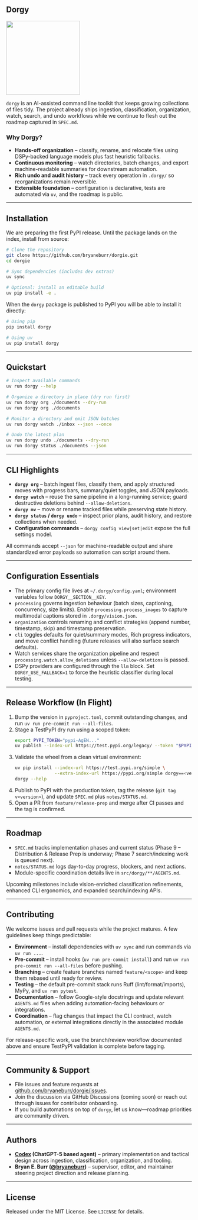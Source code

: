 ## Dorgy

<img src="images/dorgy.png" height="200">

`dorgy` is an AI-assisted command line toolkit that keeps growing collections of files tidy. The project already ships ingestion, classification, organization, watch, search, and undo workflows while we continue to flesh out the roadmap captured in `SPEC.md`.

### Why Dorgy?

- **Hands-off organization** – classify, rename, and relocate files using DSPy-backed language models plus fast heuristic fallbacks.
- **Continuous monitoring** – watch directories, batch changes, and export machine-readable summaries for downstream automation.
- **Rich undo and audit history** – track every operation in `.dorgy/` so reorganizations remain reversible.
- **Extensible foundation** – configuration is declarative, tests are automated via `uv`, and the roadmap is public.

---

## Installation

We are preparing the first PyPI release. Until the package lands on the index, install from source:

```bash
# Clone the repository
git clone https://github.com/bryaneburr/dorgie.git
cd dorgie

# Sync dependencies (includes dev extras)
uv sync

# Optional: install an editable build
uv pip install -e .
```

When the `dorgy` package is published to PyPI you will be able to install it directly:

```bash
# Using pip
pip install dorgy

# Using uv
uv pip install dorgy
```

---

## Quickstart

```bash
# Inspect available commands
uv run dorgy --help

# Organize a directory in place (dry run first)
uv run dorgy org ./documents --dry-run
uv run dorgy org ./documents

# Monitor a directory and emit JSON batches
uv run dorgy watch ./inbox --json --once

# Undo the latest plan
uv run dorgy undo ./documents --dry-run
uv run dorgy status ./documents --json
```

---

## CLI Highlights

- **`dorgy org`** – batch ingest files, classify them, and apply structured moves with progress bars, summary/quiet toggles, and JSON payloads.
- **`dorgy watch`** – reuse the same pipeline in a long-running service; guard destructive deletions behind `--allow-deletions`.
- **`dorgy mv`** – move or rename tracked files while preserving state history.
- **`dorgy status` / `dorgy undo`** – inspect prior plans, audit history, and restore collections when needed.
- **Configuration commands** – `dorgy config view|set|edit` expose the full settings model.

All commands accept `--json` for machine-readable output and share standardized error payloads so automation can script around them.

---

## Configuration Essentials

- The primary config file lives at `~/.dorgy/config.yaml`; environment variables follow `DORGY__SECTION__KEY`.
- `processing` governs ingestion behaviour (batch sizes, captioning, concurrency, size limits). Enable `processing.process_images` to capture multimodal captions stored in `.dorgy/vision.json`.
- `organization` controls renaming and conflict strategies (append number, timestamp, skip) and timestamp preservation.
- `cli` toggles defaults for quiet/summary modes, Rich progress indicators, and move conflict handling (future releases will also surface search defaults).
- Watch services share the organization pipeline and respect `processing.watch.allow_deletions` unless `--allow-deletions` is passed.
- DSPy providers are configured through the `llm` block. Set `DORGY_USE_FALLBACK=1` to force the heuristic classifier during local testing.

---

## Release Workflow (In Flight)

1. Bump the version in `pyproject.toml`, commit outstanding changes, and run `uv run pre-commit run --all-files`.
2. Stage a TestPyPI dry run using a scoped token:
   ```bash
   export PYPI_TOKEN="pypi-AgEN..."
   uv publish --index-url https://test.pypi.org/legacy/ --token "$PYPI_TOKEN"
   ```
3. Validate the wheel from a clean virtual environment:
   ```bash
   uv pip install --index-url https://test.pypi.org/simple \
                  --extra-index-url https://pypi.org/simple dorgy==<version>
   dorgy --help
   ```
4. Publish to PyPI with the production token, tag the release (`git tag v<version>`), and update `SPEC.md` plus `notes/STATUS.md`.
5. Open a PR from `feature/release-prep` and merge after CI passes and the tag is confirmed.

---

## Roadmap

- `SPEC.md` tracks implementation phases and current status (Phase 9 – Distribution & Release Prep is underway; Phase 7 search/indexing work is queued next).
- `notes/STATUS.md` logs day-to-day progress, blockers, and next actions.
- Module-specific coordination details live in `src/dorgy/**/AGENTS.md`.

Upcoming milestones include vision-enriched classification refinements, enhanced CLI ergonomics, and expanded search/indexing APIs.

---

## Contributing

We welcome issues and pull requests while the project matures. A few guidelines keep things predictable:

- **Environment** – install dependencies with `uv sync` and run commands via `uv run ...`.
- **Pre-commit** – install hooks (`uv run pre-commit install`) and run `uv run pre-commit run --all-files` before pushing.
- **Branching** – create feature branches named `feature/<scope>` and keep them rebased until ready for review.
- **Testing** – the default pre-commit stack runs Ruff (lint/format/imports), MyPy, and `uv run pytest`.
- **Documentation** – follow Google-style docstrings and update relevant `AGENTS.md` files when adding automation-facing behaviours or integrations.
- **Coordination** – flag changes that impact the CLI contract, watch automation, or external integrations directly in the associated module `AGENTS.md`.

For release-specific work, use the branch/review workflow documented above and ensure TestPyPI validation is complete before tagging.

---

## Community & Support

- File issues and feature requests at [github.com/bryaneburr/dorgie/issues](https://github.com/bryaneburr/dorgie/issues).
- Join the discussion via GitHub Discussions (coming soon) or reach out through issues for contributor onboarding.
- If you build automations on top of `dorgy`, let us know—roadmap priorities are community driven.

---

## Authors

- **[Codex](openai.com/codex) (ChatGPT-5 based agent)** – primary implementation and tactical design across ingestion, classification, organization, and tooling.
- **Bryan E. Burr ([@bryaneburr](github.com/bryaneburr))** – supervisor, editor, and maintainer steering project direction and release planning.

---

## License

Released under the MIT License. See `LICENSE` for details.
